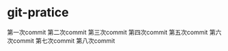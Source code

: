 <!--
 * @Description: 
 * @Author: Moriaty
 * @Date: 2020-11-24 17:41:57
 * @Last modified by: Moriaty
 * @LastEditTime: 2020-11-25 10:57:13
-->
# git-pratice
第一次commit
第二次commit
第三次commit
第四次commit
第五次commit
第六次commit
第七次commit
第八次commit
